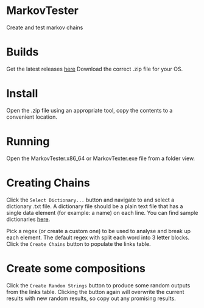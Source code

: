 # MarkovTester
Create and test markov chains

# Builds
Get the latest releases [here](https://github.com/MichaelReel/MarkovTester/releases/latest)
Download the correct .zip file for your OS.

# Install
Open the .zip file using an appropriate tool, copy the contents to a convenient location.

# Running
Open the MarkovTester.x86_64 or MarkovTexter.exe file from a folder view.

# Creating Chains
Click the `Select Dictionary...` button and navigate to and select a dictionary .txt file.
A dictionary file should be a plain text file that has a single data element (for example: a name) on each line.
You can find sample dictionaries [here](https://github.com/MichaelReel/MarkovTester/samples).

Pick a regex (or create a custom one) to be used to analyse and break up each element. The default regex with split each word into 3 letter blocks.
Click the `Create Chains` button to populate the links table.

# Create some compositions
Click the `Create Random Strings` button to produce some random outputs from the links table. Clicking the button again will overwrite the current results with new random results, so copy out any promising results.
